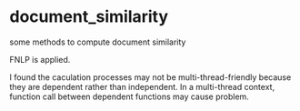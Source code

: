 # document_similarity
some methods to compute document similarity

FNLP is applied.

I found the caculation processes may not be multi-thread-friendly because they are dependent rather than independent. In a multi-thread context, function call between dependent functions may cause problem.
